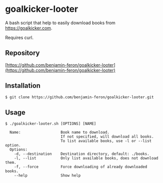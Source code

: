 # goalkicker-looter

A bash script that help to easily download books from https://goalkicker.com.

Requires curl.

## Repository

[https://github.com/benjamin-feron/goalkicker-looter](https://github.com/benjamin-feron/goalkicker-looter)

## Installation
```bash
$ git clone https://github.com/benjamin-feron/goalkicker-looter.git
```

## Usage
```
$ ./goalkicker-looter.sh [OPTIONS] [NAME]

  Name:                  Book name to download.
                         If not specified, will download all books.
                         To list available books, use -l or --list option.
  Options:
    -d, --destination    Destination directory, default: ./books.
    -l, --list           Only list available books, does not download them.
    -f, --force          Force downloading of already downloaded books.
    --help               Show help
```
